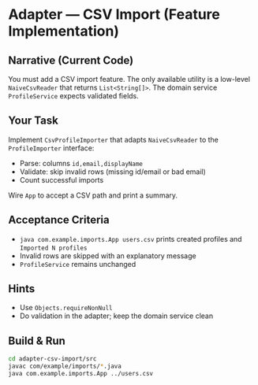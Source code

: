 # Adapter — CSV Import (Feature Implementation)

## Narrative (Current Code)
You must add a CSV import feature. The only available utility is a low-level `NaiveCsvReader` that returns `List<String[]>`. The domain service `ProfileService` expects validated fields.

## Your Task
Implement `CsvProfileImporter` that adapts `NaiveCsvReader` to the `ProfileImporter` interface:
- Parse: columns `id,email,displayName`
- Validate: skip invalid rows (missing id/email or bad email)
- Count successful imports

Wire `App` to accept a CSV path and print a summary.

## Acceptance Criteria
- `java com.example.imports.App users.csv` prints created profiles and `Imported N profiles`
- Invalid rows are skipped with an explanatory message
- `ProfileService` remains unchanged

## Hints
- Use `Objects.requireNonNull`
- Do validation in the adapter; keep the domain service clean

## Build & Run
```bash
cd adapter-csv-import/src
javac com/example/imports/*.java
java com.example.imports.App ../users.csv
```
